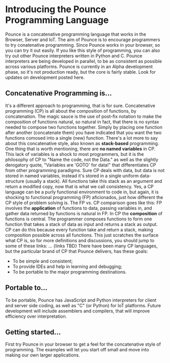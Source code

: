 
# Introducing the Pounce Programming Language
Pounce is a concatenative programming language that works in the Browser, Server and IoT.
The aim of Pounce is to encourage programmers to try conatenative programming. Since Pounce works in your browser, so you can try it out easily. If you like this style of programming, you can also try out other Pounce interpreters written in Python and C. Pounce interpreters are being developed in parallel, to be as consistent as possible across various platforms.
Pounce is currently in an Alpha development phase, so it's not production ready, but the core is fairly stable. Look for updates on development posted here.

## Concatenative Programming is... 
It's a different approach to programming, that is for sure. Concatenative programming (CP) is all about the composition of functions, by concatenation.
The magic sauce is the use of post-fix notation to make the composition of functions natural, so natural in fact, that there is no syntax needed to compose two functions together. Simply by placing one function after another (concatenate them) you have indicated that you want the two functions comosed into a single (new) function.
There's a lot more to say about this concatenative style, also known as __stack-based__ programming. One thing that is worth mentioning, there are __no named variables__ in CP. This lack of variables is a shock to most programmers, but it is the philosophy of CP to "Name the code, not the Data." as well as the slightly derogatory quote, "Variables are 'GOTO' for data!" that differentiates CP from other programming paradigms. Sure CP deals with data, but data is not stored in named variables, instead it's stored in a single uniform data-structure (usually a stack). All functions take this stack as an argument and return a modified copy, now that is what we call consistency.
Yes, a CP language can be a purly functional environment to code in, but again, it is shocking to functional programming (FP) aficionados, just how different the CP style of problem solving is. 
The FP vs. CP comparison goes like this: 
FP involves the __application__ of functions to data, passing variables in, and gather data returned by functions is natural in FP. 
In CP the __composition__ of functions is central. The programmer composes functions to form one function that takes a stack of data as input and returns a stack as output. CP can do this because every function take and return a stack, making composition possible across all functions.
This just scratches the surface what CP is, so for more definitions and discussions, you should jump to some of these links: ... {links TBD}
There have been many CP languages, but the particular brand of CP that Pounce delivers, has these goals: 
 * To be simple and consistent; 
 * To provide IDEs and help in learning and debugging; 
 * To be portable to the major programming destinations.


## Portable to...
To be portable, Pounce has JavaScript and Python interpreters for client and server side coding, as well as "C" (or Python) for IoT platforms. 
Future development will include assemblers and compilers, that will improve efficiency over interpretation.
 
## Getting started...
First try Pounce in your browser to get a feel for the concatenative style of programming. The examples will let you start off small and move into making our own larger applications.
